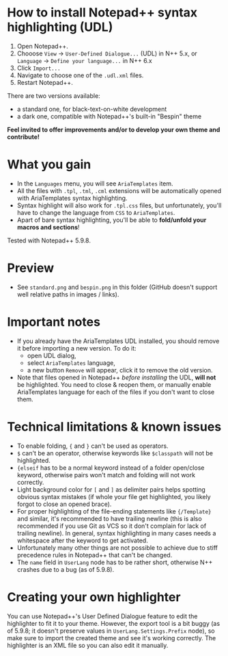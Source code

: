 How to install Notepad++ syntax highlighting (UDL)
==================================================

1. Open Notepad++.
2. Chooose `View` -> `User-Defined Dialogue...` (UDL) in N++ 5.x, or `Language` -> `Define your language...` in N++ 6.x
3. Click `Import...`
4. Navigate to choose one of the `.udl.xml` files.
5. Restart Notepad++.

There are two versions available:
- a standard one, for black-text-on-white development
- a dark one, compatible with Notepad++'s built-in "Bespin" theme

**Feel invited to offer improvements and/or to develop your own theme and contribute!**

What you gain
=============

- In the `Languages` menu, you will see `AriaTemplates` item.
- All the files with `.tpl`, `.tml`, `.cml` extensions will be automatically
  opened with AriaTemplates syntax highlighting.
- Syntax highlight will also work for `.tpl.css` files, but unfortunately,
  you'll have to change the language from `CSS` to `AriaTemplates`.
- Apart of bare syntax highlighting, you'll be able to **fold/unfold
  your macros and sections**!

Tested with Notepad++ 5.9.8.

Preview
=======

- See `standard.png` and `bespin.png` in this folder (GitHub doesn't support well
  relative paths in images / links).

Important notes
===============

- If you already have the AriaTemplates UDL installed, you should remove it
  before importing a new version. To do it:
  - open UDL dialog,
  - select `AriaTemplates` language,
  - a new button `Remove` will appear, click it to remove the old version.
- Note that files opened in Notepad++ *before installing* the UDL, **will not**
  be highlighted. You need to close & reopen them, or manually enable
  AriaTemplates language for each of the files if you don't want to close them.

Technical limitations & known issues
====================================
 
- To enable folding, `{` and `}` can't be used as operators.
- `$` can't be an operator, otherwise keywords like `$classpath` will not
  be highlighted.
- `{elseif` has to be a normal keyword instead of a folder open/close keyword,
  otherwise pairs won't match and folding will not work correctly.
- Light background color for `[` and `]` as delimiter pairs helps spotting
  obvious syntax mistakes (if whole your file get highlighted, you likely
  forgot to close an opened brace).
- For proper highlighting of the file-ending statements like `{/Template}`
  and similar, it's recommended to have trailing newline (this is also
  recommended if you use Git as VCS so it don't complain for lack of trailing
  newline). In general, syntax highlighting in many cases needs a whitespace
  after the keyword to get activated.
- Unfortunately many other things are not possible to achieve due to stiff
  precedence rules in Notepad++ that can't be changed.
- The `name` field in `UserLang` node has to be rather short, otherwise N++
  crashes due to a bug (as of 5.9.8).

Creating your own highlighter
=============================

You can use Notepad++'s User Defined Dialogue feature to edit the highlighter
to fit it to your theme. However, the export tool is a bit buggy (as of 5.9.8;
it doesn't preserve values in `UserLang.Settings.Prefix` node), so make sure
to import the created theme and see it's working correctly. The highlighter
is an XML file so you can also edit it manually.

